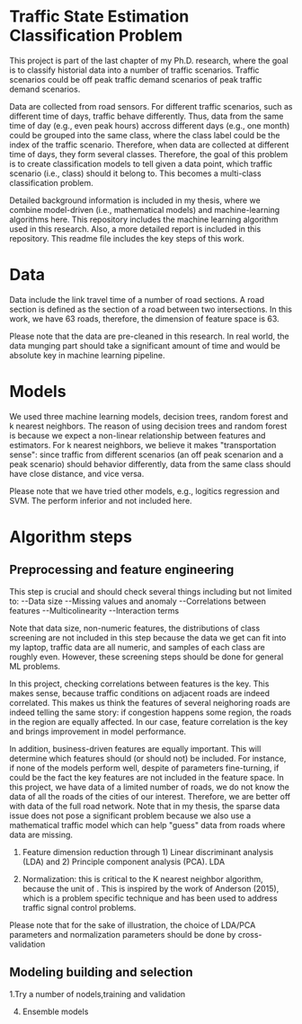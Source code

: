 # Traffic State Estimation Classification Problem


This project is part of the last chapter of my Ph.D. research, where the goal is to classify historial data into a number of traffic scenarios. Traffic scenarios could be off peak traffic demand scenarios of peak traffic demand scenarios. 

Data are collected from road sensors. For different traffic scenarios, such as different time of days, traffic behave differently. Thus, data from the same time of day (e.g., even peak hours) accross different days (e.g., one month) could be grouped into the same class, where the class label could be the index of the traffic scenario. Therefore, when data are collected at different time of days, they form several classes. Therefore, the goal of this problem is to create classification models to tell given a data point, which traffic scenario (i.e., class) should it belong to. This becomes a multi-class classification problem.

Detailed background information is included in my thesis, where we combine model-driven (i.e., mathematical models) and machine-learning algorithms here. This repository includes the machine learning algorithm used in this research. Also, a more detailed report is included in this repository. This readme file includes the key steps of this work.

# Data

Data include the link travel time of a number of road sections. A road section is defined as the section of a road between two intersections. In this work, we have 63 roads, therefore, the dimension of feature space is 63. 

Please note that the data are pre-cleaned in this research. In real world, the data munging part should take a significant amount of time and would be absolute key in machine learning pipeline.

# Models
We used three machine learning models, decision trees, random forest and k nearest neighbors. The reason of using decision trees and random forest is because we expect a non-linear relationship between features and estimators. For k nearest neighbors, we believe it makes "transportation sense": since traffic from different scenarios (an off peak scenarion and a peak scenario) should behavior differently, data from the same class should have close distance, and vice versa.

Please note that we have tried other models, e.g., logitics regression and SVM. The perform inferior and not included here.  


# Algorithm steps
## Preprocessing and feature engineering

This step is crucial and should check several things including but not limited to:
--Data size
--Missing values and anomaly
--Correlations between features
--Multicolinearity 
--Interaction terms

Note that data size, non-numeric features, the distributions of class screening are not included in this step because the data we get can fit into my laptop, traffic data are all numeric, and samples of each class are roughly even. However, these screening steps should be done for general ML problems.

In this project, checking correlations between features is the key. This makes sense, because traffic conditions on adjacent roads are indeed correlated. This makes us think the features of several neighoring roads are indeed telling the same story: if congestion happens some region, the roads in the region are equally affected. In our case, feature correlation is the key and brings improvement in model performance. 

In addition, business-driven features are equally important. This will determine which features should (or should not) be included. For instance, if none of the models perform well, despite of parameters fine-turning, if could be the fact the key features are not included in the feature space. In this project, we have data of a limited number of roads, we do not know the data of all the roads of the cities of our interest. Therefore, we are better off with data of the full road network. Note that in my thesis, the sparse data issue does not pose a significant problem because we also use a mathematical traffic model which can help "guess" data from roads where data are missing.

1) Feature dimension reduction through 1) Linear discriminant analysis (LDA) and 2) Principle component analysis (PCA). LDA 


2) Normalization: this is critical to the K nearest neighbor algorithm, because the unit of . This is inspired by the work of Anderson (2015), which is a problem specific technique and has been used to address traffic signal control problems. 

Please note that for the sake of illustration, the choice of LDA/PCA parameters and normalization parameters should be done by cross-validation

## Modeling building and selection
1.Try a number of nodels,training and validation

4) Ensemble models






